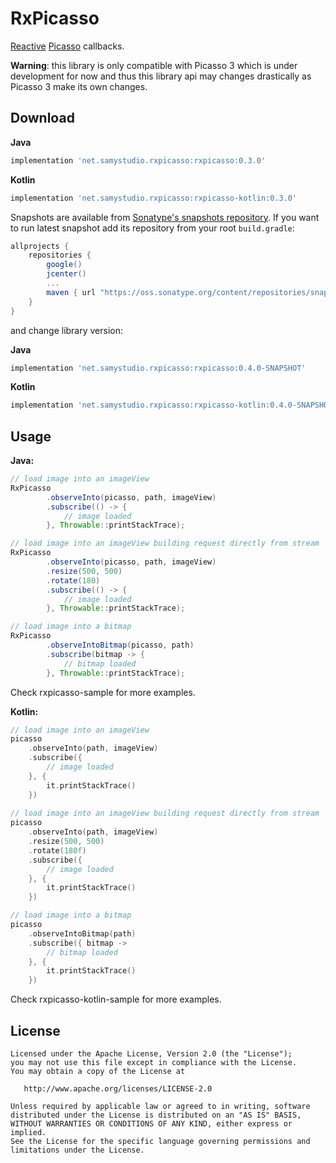 RxPicasso
=========
[Reactive](https://github.com/ReactiveX/RxJava) [Picasso](https://github.com/square/picasso) callbacks.

**Warning**: this library is only compatible with Picasso 3 which is under development for now and thus this library api may changes drastically as Picasso 3 make its own changes.

Download
--------
**Java**
```groovy
implementation 'net.samystudio.rxpicasso:rxpicasso:0.3.0'
```
**Kotlin**
```groovy
implementation 'net.samystudio.rxpicasso:rxpicasso-kotlin:0.3.0'
```

Snapshots are available from [Sonatype's snapshots repository](https://oss.sonatype.org/content/repositories/snapshots/).
If you want to run latest snapshot add its repository from your root `build.gradle`:
```groovy
allprojects {
    repositories {
        google()
        jcenter()
        ...
        maven { url "https://oss.sonatype.org/content/repositories/snapshots" }
    }
}
```
and change library version:

**Java**
```groovy
implementation 'net.samystudio.rxpicasso:rxpicasso:0.4.0-SNAPSHOT'
```
**Kotlin**
```groovy
implementation 'net.samystudio.rxpicasso:rxpicasso-kotlin:0.4.0-SNAPSHOT'
```

Usage
-----
**Java:**
```java
// load image into an imageView
RxPicasso
        .observeInto(picasso, path, imageView)
        .subscribe(() -> {
            // image loaded
        }, Throwable::printStackTrace);

// load image into an imageView building request directly from stream
RxPicasso
        .observeInto(picasso, path, imageView)
        .resize(500, 500)
        .rotate(180)
        .subscribe(() -> {
            // image loaded
        }, Throwable::printStackTrace);

// load image into a bitmap
RxPicasso
        .observeIntoBitmap(picasso, path)
        .subscribe(bitmap -> {
            // bitmap loaded
        }, Throwable::printStackTrace);
```
Check rxpicasso-sample for more examples.

**Kotlin:**
```kotlin
// load image into an imageView
picasso
    .observeInto(path, imageView)
    .subscribe({
        // image loaded
    }, {
        it.printStackTrace()
    })
    
// load image into an imageView building request directly from stream
picasso
    .observeInto(path, imageView)
    .resize(500, 500)
    .rotate(180f)
    .subscribe({
        // image loaded
    }, {
        it.printStackTrace()
    })

// load image into a bitmap
picasso
    .observeIntoBitmap(path)
    .subscribe({ bitmap ->
        // bitmap loaded
    }, {
        it.printStackTrace()
    })
```
Check rxpicasso-kotlin-sample for more examples.

License
-------

    Licensed under the Apache License, Version 2.0 (the "License");
    you may not use this file except in compliance with the License.
    You may obtain a copy of the License at

       http://www.apache.org/licenses/LICENSE-2.0

    Unless required by applicable law or agreed to in writing, software
    distributed under the License is distributed on an "AS IS" BASIS,
    WITHOUT WARRANTIES OR CONDITIONS OF ANY KIND, either express or implied.
    See the License for the specific language governing permissions and
    limitations under the License.
